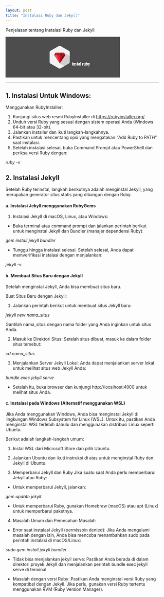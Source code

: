 ```yaml
---
layout: post
title: "Instalasi Ruby dan Jekyll"
---
```


Penjelasan tentang Instalasi Ruby dan Jekyll

![HTML Link dan List](/assets/image/gamabar_ruby%20image.png)

---

## 1. Instalasi Untuk Windows:
Menggunakan RubyInstaller:

1. Kunjungi situs web resmi RubyInstaller di https://rubyinstaller.org/.
2. Unduh versi Ruby yang sesuai dengan sistem operasi Anda (Windows 64-bit atau 32-bit).
3. Jalankan installer dan ikuti langkah-langkahnya.
4. Pastikan untuk mencentang opsi yang mengatakan "Add Ruby to PATH" saat instalasi.
5. Setelah instalasi selesai, buka Command Prompt atau PowerShell dan periksa versi Ruby dengan:

_ruby -v_



## 2. Instalasi Jekyll
Setelah Ruby terinstal, langkah berikutnya adalah menginstal Jekyll, yang merupakan generator situs statis yang dibangun dengan Ruby.

#### a. Instalasi Jekyll menggunakan RubyGems
1. Instalasi Jekyll di macOS, Linux, atau Windows:

* Buka terminal atau command prompt dan jalankan perintah berikut untuk menginstal Jekyll dan Bundler (manajer dependensi Ruby):

_gem install jekyll bundler_


* Tunggu hingga instalasi selesai. Setelah selesai, Anda dapat memverifikasi instalasi dengan menjalankan:

_jekyll -v_


#### b. Membuat Situs Baru dengan Jekyll
Setelah menginstal Jekyll, Anda bisa membuat situs baru.

Buat Situs Baru dengan Jekyll:

1. Jalankan perintah berikut untuk membuat situs Jekyll baru:

*jekyll new nama_situs*

Gantilah nama_situs dengan nama folder yang Anda inginkan untuk situs Anda.

2. Masuk ke Direktori Situs: Setelah situs dibuat, masuk ke dalam folder situs tersebut:

*cd nama_situs*


3. Menjalankan Server Jekyll Lokal: Anda dapat menjalankan server lokal untuk melihat situs web Jekyll Anda:

*bundle exec jekyll serve*

* Setelah itu, buka browser dan kunjungi http://localhost:4000 untuk melihat situs Anda.

#### c. Instalasi pada Windows (Alternatif menggunakan WSL)
Jika Anda menggunakan Windows, Anda bisa menginstal Jekyll di lingkungan Windows Subsystem for Linux (WSL). Untuk itu, pastikan Anda menginstal WSL terlebih dahulu dan menggunakan distribusi Linux seperti Ubuntu.

Berikut adalah langkah-langkah umum:

1. Instal WSL dari Microsoft Store dan pilih Ubuntu.

2. Jalankan Ubuntu dan ikuti instruksi di atas untuk menginstal Ruby dan Jekyll di Ubuntu.


3. Memperbarui Jekyll dan Ruby
Jika suatu saat Anda perlu memperbarui Jekyll atau Ruby:

* Untuk memperbarui Jekyll, jalankan:

_gem update jekyll_

* Untuk memperbarui Ruby, gunakan Homebrew (macOS) atau apt (Linux) untuk memperbarui paketnya.

4. Masalah Umum dan Pemecahan Masalah
* Error saat instalasi Jekyll (permissoin denied): Jika Anda mengalami masalah dengan izin, Anda bisa mencoba menambahkan sudo pada perintah instalasi di macOS/Linux:

_sudo gem install jekyll bundler_

* Tidak bisa menjalankan jekyll serve: Pastikan Anda berada di dalam direktori proyek Jekyll dan menjalankan perintah bundle exec jekyll serve di terminal.

* Masalah dengan versi Ruby: Pastikan Anda menginstal versi Ruby yang kompatibel dengan Jekyll. Jika perlu, gunakan versi Ruby tertentu menggunakan RVM (Ruby Version Manager).

